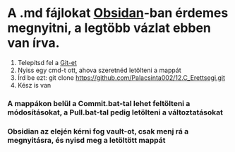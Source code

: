 # A .md fájlokat [Obsidan](https://obsidian.md/download)-ban érdemes megnyitni, a legtöbb vázlat ebben van írva. 

1. Telepítsd fel a [Git-et](https://git-scm.com/download/win)
2. Nyiss egy cmd-t ott, ahova szeretnéd letölteni a mappát
3. Írd be ezt: git clone https://github.com/Palacsinta002/12.C_Erettsegi.git
4. Kész is van
### A mappákon belül a Commit.bat-tal lehet feltölteni a módosításokat, a Pull.bat-tal pedig letölteni a változtatásokat
### Obsidian az elején kérni fog vault-ot, csak menj rá a megnyitásra, és nyisd meg a letöltött mappát